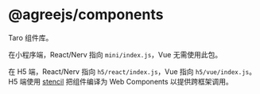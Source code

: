 # @agreejs/components

Taro 组件库。

在小程序端，React/Nerv 指向 `mini/index.js`，Vue 无需使用此包。

在 H5 端，React/Nerv 指向 `h5/react/index.js`，Vue 指向 `h5/vue/index.js`。H5 端使用 [stencil](https://stenciljs.com/) 把组件编译为 Web Components 以提供跨框架调用。
